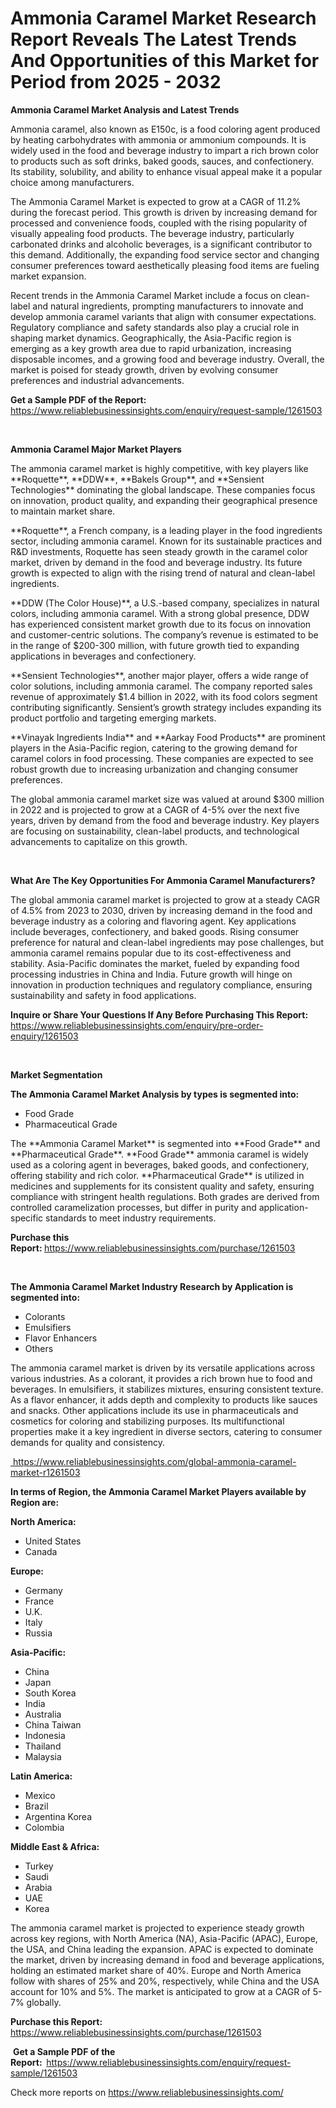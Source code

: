 <p><h1>Ammonia Caramel Market Research Report Reveals The Latest Trends And Opportunities of this Market for Period from 2025 - 2032</h1></p><p><strong>Ammonia Caramel Market Analysis and Latest Trends</strong></p>
<p><p>Ammonia caramel, also known as E150c, is a food coloring agent produced by heating carbohydrates with ammonia or ammonium compounds. It is widely used in the food and beverage industry to impart a rich brown color to products such as soft drinks, baked goods, sauces, and confectionery. Its stability, solubility, and ability to enhance visual appeal make it a popular choice among manufacturers.</p><p>The Ammonia Caramel Market is expected to grow at a CAGR of 11.2% during the forecast period. This growth is driven by increasing demand for processed and convenience foods, coupled with the rising popularity of visually appealing food products. The beverage industry, particularly carbonated drinks and alcoholic beverages, is a significant contributor to this demand. Additionally, the expanding food service sector and changing consumer preferences toward aesthetically pleasing food items are fueling market expansion.</p><p>Recent trends in the Ammonia Caramel Market include a focus on clean-label and natural ingredients, prompting manufacturers to innovate and develop ammonia caramel variants that align with consumer expectations. Regulatory compliance and safety standards also play a crucial role in shaping market dynamics. Geographically, the Asia-Pacific region is emerging as a key growth area due to rapid urbanization, increasing disposable incomes, and a growing food and beverage industry. Overall, the market is poised for steady growth, driven by evolving consumer preferences and industrial advancements.</p></p>
<p><strong>Get a Sample PDF of the Report:&nbsp;</strong> <a href="https://www.reliablebusinessinsights.com/enquiry/request-sample/1261503?utm_campaign=63&utm_medium=2&utm_source=Github&utm_content=ia&utm_term=26012025&utm_id=ammonia-caramel">https://www.reliablebusinessinsights.com/enquiry/request-sample/1261503</a></p>
<p>&nbsp;</p>
<p><strong>Ammonia Caramel Major Market Players</strong></p>
<p><p>The ammonia caramel market is highly competitive, with key players like **Roquette**, **DDW**, **Bakels Group**, and **Sensient Technologies** dominating the global landscape. These companies focus on innovation, product quality, and expanding their geographical presence to maintain market share.</p><p>**Roquette**, a French company, is a leading player in the food ingredients sector, including ammonia caramel. Known for its sustainable practices and R&D investments, Roquette has seen steady growth in the caramel color market, driven by demand in the food and beverage industry. Its future growth is expected to align with the rising trend of natural and clean-label ingredients.</p><p>**DDW (The Color House)**, a U.S.-based company, specializes in natural colors, including ammonia caramel. With a strong global presence, DDW has experienced consistent market growth due to its focus on innovation and customer-centric solutions. The company’s revenue is estimated to be in the range of $200-300 million, with future growth tied to expanding applications in beverages and confectionery.</p><p>**Sensient Technologies**, another major player, offers a wide range of color solutions, including ammonia caramel. The company reported sales revenue of approximately $1.4 billion in 2022, with its food colors segment contributing significantly. Sensient’s growth strategy includes expanding its product portfolio and targeting emerging markets.</p><p>**Vinayak Ingredients India** and **Aarkay Food Products** are prominent players in the Asia-Pacific region, catering to the growing demand for caramel colors in food processing. These companies are expected to see robust growth due to increasing urbanization and changing consumer preferences.</p><p>The global ammonia caramel market size was valued at around $300 million in 2022 and is projected to grow at a CAGR of 4-5% over the next five years, driven by demand from the food and beverage industry. Key players are focusing on sustainability, clean-label products, and technological advancements to capitalize on this growth.</p></p>
<p>&nbsp;</p>
<p><strong>What Are The Key Opportunities For Ammonia Caramel Manufacturers?</strong></p>
<p><p>The global ammonia caramel market is projected to grow at a steady CAGR of 4.5% from 2023 to 2030, driven by increasing demand in the food and beverage industry as a coloring and flavoring agent. Key applications include beverages, confectionery, and baked goods. Rising consumer preference for natural and clean-label ingredients may pose challenges, but ammonia caramel remains popular due to its cost-effectiveness and stability. Asia-Pacific dominates the market, fueled by expanding food processing industries in China and India. Future growth will hinge on innovation in production techniques and regulatory compliance, ensuring sustainability and safety in food applications.</p></p>
<p><strong>Inquire or Share Your Questions If Any Before Purchasing This Report:</strong> <a href="https://www.reliablebusinessinsights.com/enquiry/pre-order-enquiry/1261503?utm_campaign=63&utm_medium=2&utm_source=Github&utm_content=ia&utm_term=26012025&utm_id=ammonia-caramel">https://www.reliablebusinessinsights.com/enquiry/pre-order-enquiry/1261503</a></p>
<p>&nbsp;</p>
<p><strong>Market Segmentation</strong></p>
<p><strong>The Ammonia Caramel Market Analysis by types is segmented into:</strong></p>
<p><ul><li>Food Grade</li><li>Pharmaceutical Grade</li></ul></p>
<p><p>The **Ammonia Caramel Market** is segmented into **Food Grade** and **Pharmaceutical Grade**. **Food Grade** ammonia caramel is widely used as a coloring agent in beverages, baked goods, and confectionery, offering stability and rich color. **Pharmaceutical Grade** is utilized in medicines and supplements for its consistent quality and safety, ensuring compliance with stringent health regulations. Both grades are derived from controlled caramelization processes, but differ in purity and application-specific standards to meet industry requirements.</p></p>
<p><strong>Purchase this Report:&nbsp;</strong><a href="https://www.reliablebusinessinsights.com/purchase/1261503?utm_campaign=63&utm_medium=2&utm_source=Github&utm_content=ia&utm_term=26012025&utm_id=ammonia-caramel">https://www.reliablebusinessinsights.com/purchase/1261503</a></p>
<p>&nbsp;</p>
<p><strong>The Ammonia Caramel Market Industry Research by Application is segmented into:</strong></p>
<p><ul><li>Colorants</li><li>Emulsifiers</li><li>Flavor Enhancers</li><li>Others</li></ul></p>
<p><p>The ammonia caramel market is driven by its versatile applications across various industries. As a colorant, it provides a rich brown hue to food and beverages. In emulsifiers, it stabilizes mixtures, ensuring consistent texture. As a flavor enhancer, it adds depth and complexity to products like sauces and snacks. Other applications include its use in pharmaceuticals and cosmetics for coloring and stabilizing purposes. Its multifunctional properties make it a key ingredient in diverse sectors, catering to consumer demands for quality and consistency.</p></p>
<p><a href="https://www.reliablebusinessinsights.com/global-ammonia-caramel-market-r1261503?utm_campaign=63&utm_medium=2&utm_source=Github&utm_content=ia&utm_term=26012025&utm_id=ammonia-caramel">&nbsp;https://www.reliablebusinessinsights.com/global-ammonia-caramel-market-r1261503</a></p>
<p><strong>In terms of Region, the Ammonia Caramel Market Players available by Region are:</strong></p>
<p>
    <p> <strong> North America: </strong>
        <ul>
            <li>United States</li>
            <li>Canada</li>
        </ul>
        </p> 
    <p> <strong> Europe: </strong>
        <ul>
            <li>Germany</li>
            <li>France</li>
            <li>U.K.</li>
            <li>Italy</li>
            <li>Russia</li>
        </ul>
        </p> 
    <p> <strong> Asia-Pacific: </strong>
        <ul>
            <li>China</li>
            <li>Japan</li>
            <li>South Korea</li>
            <li>India</li>
            <li>Australia</li>
            <li>China Taiwan</li>
            <li>Indonesia</li>
            <li>Thailand</li>
            <li>Malaysia</li>
        </ul>
        </p> 
    <p> <strong> Latin America: </strong>
        <ul>
            <li>Mexico</li>
            <li>Brazil</li>
            <li>Argentina Korea</li>
            <li>Colombia</li>
        </ul>
        </p> 
    <p> <strong> Middle East & Africa: </strong>
        <ul>
            <li>Turkey</li>
            <li>Saudi</li>
            <li>Arabia</li>
            <li>UAE</li>
            <li>Korea</li>
        </ul>
    </p>
    </p>
<p><p>The ammonia caramel market is projected to experience steady growth across key regions, with North America (NA), Asia-Pacific (APAC), Europe, the USA, and China leading the expansion. APAC is expected to dominate the market, driven by increasing demand in food and beverage applications, holding an estimated market share of 40%. Europe and North America follow with shares of 25% and 20%, respectively, while China and the USA account for 10% and 5%. The market is anticipated to grow at a CAGR of 5-7% globally.</p></p>
<p><strong>Purchase this Report: </strong><a href="https://www.reliablebusinessinsights.com/purchase/1261503?utm_campaign=63&utm_medium=2&utm_source=Github&utm_content=ia&utm_term=26012025&utm_id=ammonia-caramel">https://www.reliablebusinessinsights.com/purchase/1261503</a></p>
<p>&nbsp;<strong>Get a Sample PDF of the Report:&nbsp;&nbsp;</strong><a href="https://www.reliablebusinessinsights.com/enquiry/request-sample/1261503?utm_campaign=63&utm_medium=2&utm_source=Github&utm_content=ia&utm_term=26012025&utm_id=ammonia-caramel">https://www.reliablebusinessinsights.com/enquiry/request-sample/1261503</a></p>
<p><strong></strong></p>
<p>Check more reports on <a href="https://www.reliablebusinessinsights.com/?utm_campaign=63&utm_medium=2&utm_source=Github&utm_content=ia&utm_term=26012025&utm_id=ammonia-caramel">https://www.reliablebusinessinsights.com/</a></p>